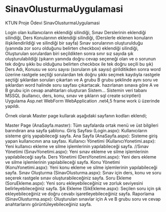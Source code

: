 # SinavOlusturmaUygulamasi
 KTUN Proje Ödevi SinavOlusturmaUygulamasi

Login olan kullanıcıların eklendiği silindiği,
Sınav Derslerinin eklendiği silindiği,
Ders Konularının eklendiği silindiği,
(Derslerle eklenen konuların ilişkilendirildiği ve silindiği bir sayfa)
Sınav sorularının oluşturulduğu (yanında zor soru olduğunu belirten checkbox) eklendiği silindiği,
Oluşturulan sorulardan biri seçildikten sonra sınır sız sayıda şık oluşturulabildiği (şıkarın yanında doğru cevap seçeneği olan ve o sorunun tek doğru şıkkı bu olduğunu belirten checkbox ile tek doğru seçili bu şık)
Ders Adı, Konusu ve soru sayısı (soruların şık sayısı) girilditikden sonra word üzerine rastgele seçtiği sorulardan tek doğru şıkkı seçmek kaydıyla rastgele seçtiği şıklardan soruları çıkartan ve A grubu B grubu şeklinde aynı soru ve şıklardan word halinde soru sayfası çıkartacak.
hazırlanan sınava göre A ve B grubu için cevap anahtarları oluşturan Sistem...
Sistemin veri tabanı MSSQL  (kullanıcı, ders, konu, sınav ve şıkların sql create scirptleri)
Uygulama Asp.net WebForm WebApplication .net4,5 frame work ü üzerinde yapıldı.

Örnek olarak Master page kullarak aşağıdaki sayfanın kodları eklendi;

Master Page (AnaSayfa.master): Tüm sayfalarda ortak menü ve üst bilgileri barındıran ana sayfa şablonu.
Giriş Sayfası (Login.aspx): Kullanıcıların sisteme giriş yapabileceği sayfa.
Ana Sayfa (AnaSayfa.aspx): Sisteme giriş yapan kullanıcının ana sayfası.
Kullanıcı Yönetimi (KullanıcıYonetimi.aspx): Yeni kullanıcı ekleme ve silme işlemlerinin yapılabileceği sayfa.
//Sınav Yönetimi (SınavYonetimi.aspx): Yeni sınav ekleme ve silme işlemlerinin yapılabileceği sayfa.
Ders Yönetimi (DersYonetimi.aspx): Yeni ders ekleme ve silme işlemlerinin yapılabileceği sayfa.
Konu Yönetimi (KonuYonetimi.aspx): Yeni konu ekleme ve silme işlemlerinin yapılabileceği sayfa.
Sınav Oluşturma (SinavOlusturma.aspx): Sınav için ders, konu ve soru seçerek rastgele sınav oluşturabileceğiniz sayfa.
Soru Ekleme (SoruEkleme.aspx): Yeni soru ekleyebileceğiniz ve zorluk seviyesini belirleyebileceğiniz sayfa.
Şık Ekleme (SikEkleme.aspx): Seçilen soru için şık ekleyebileceğiniz ve doğru cevabı işaretleyebileceğiniz sayfa.
Raporlama (SinavOlusturma.aspx): Oluşturulan sınavlar için A ve B grubu soru ve cevap anahtarlarını görüntüleyebileceğiniz sayfa.
